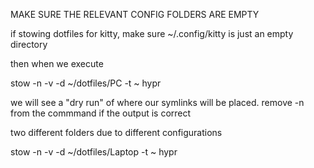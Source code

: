 MAKE SURE THE RELEVANT CONFIG FOLDERS ARE EMPTY



if stowing dotfiles for kitty, make sure ~/.config/kitty is just an empty directory

then when we execute

stow -n -v -d ~/dotfiles/PC -t ~ hypr

we will see a "dry run" of where our symlinks will be placed. remove -n from the commmand if the output is correct

two different folders due to different configurations

stow -n -v -d ~/dotfiles/Laptop -t ~ hypr

